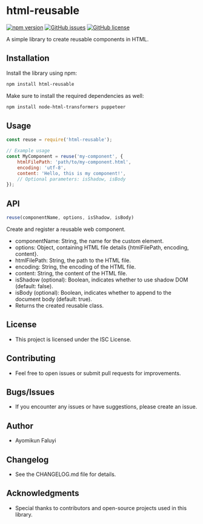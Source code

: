 # html-reusable

[![npm version](https://badge.fury.io/js/html-reusable.svg)](https://www.npmjs.com/package/html-reusable)
[![GitHub issues](https://img.shields.io/github/issues/dcoder-x/htmlReusable)](https://github.com/dcoder-x/htmlReusable/issues)
[![GitHub license](https://img.shields.io/github/license/dcoder-x/htmlReusable)](https://github.com/dcoder-x/htmlReusable/blob/main/LICENSE)

A simple library to create reusable components in HTML.

## Installation

Install the library using npm:

```bash
npm install html-reusable
```
Make sure to install the required dependencies as well:

```bash
npm install node-html-transformers puppeteer
```

## Usage

```javascript
const reuse = require('html-reusable');

// Example usage
const MyComponent = reuse('my-component', {
    htmlFilePath: 'path/to/my-component.html',
    encoding: 'utf-8',
    content: 'Hello, this is my component!',
    // Optional parameters: isShadow, isBody
});
```

## API
```javascript
reuse(componentName, options, isShadow, isBody)
```

Create and register a reusable web component.

- componentName: String, the name for the custom element.
- options: Object, containing HTML file details {htmlFilePath, encoding, content}.
- htmlFilePath: String, the path to the HTML file.
- encoding: String, the encoding of the HTML file.
- content: String, the content of the HTML file.
- isShadow (optional): Boolean, indicates whether to use shadow DOM (default: false).
- isBody (optional): Boolean, indicates whether to append to the document body (default: true).
- Returns the created reusable class.

## License
- This project is licensed under the ISC License.

## Contributing
- Feel free to open issues or submit pull requests for improvements.

## Bugs/Issues
- If you encounter any issues or have suggestions, please create an issue.

## Author
- Ayomikun Faluyi

## Changelog
- See the CHANGELOG.md file for details.

## Acknowledgments
- Special thanks to contributors and open-source projects used in this library.
